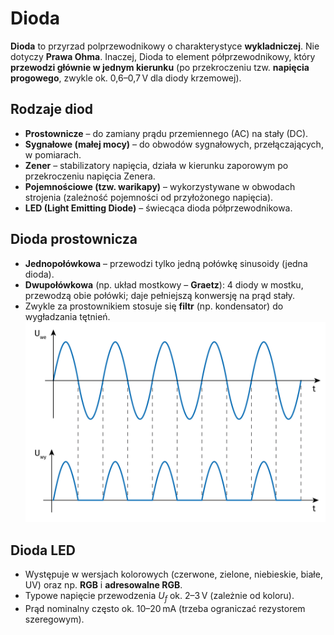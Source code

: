 # Dioda
**Dioda** to przyrzad polprzewodnikowy o charakterystyce **wykladniczej**. Nie dotyczy **Prawa Ohma**. Inaczej, Dioda to element półprzewodnikowy, który **przewodzi głównie w jednym kierunku** (po przekroczeniu tzw. **napięcia progowego**, zwykle ok. 0,6–0,7 V dla diody krzemowej).

## Rodzaje diod
- **Prostownicze** – do zamiany prądu przemiennego (AC) na stały (DC).
- **Sygnałowe (małej mocy)** – do obwodów sygnałowych, przełączających, w pomiarach.
- **Zener** – stabilizatory napięcia, działa w kierunku zaporowym po przekroczeniu napięcia Zenera.
- **Pojemnościowe (tzw. warikapy)** – wykorzystywane w obwodach strojenia (zależność pojemności od przyłożonego napięcia).
- **LED (Light Emitting Diode)** – świecąca dioda półprzewodnikowa.

## Dioda prostownicza
- **Jednopołówkowa** – przewodzi tylko jedną połówkę sinusoidy (jedna dioda).
- **Dwupołówkowa** (np. układ mostkowy – **Graetz**): 4 diody w mostku, przewodzą obie połówki; daje pełniejszą konwersję na prąd stały.
- Zwykle za prostownikiem stosuje się **filtr** (np. kondensator) do wygładzania tętnień.
![Dioda prostownicza](../img/dioda_prostownicza.jpg)

## Dioda LED
- Występuje w wersjach kolorowych (czerwone, zielone, niebieskie, białe, UV) oraz np. **RGB** i **adresowalne RGB**.
- Typowe napięcie przewodzenia $U_f$​ ok. 2–3 V (zależnie od koloru).
- Prąd nominalny często ok. 10–20 mA (trzeba ograniczać rezystorem szeregowym).